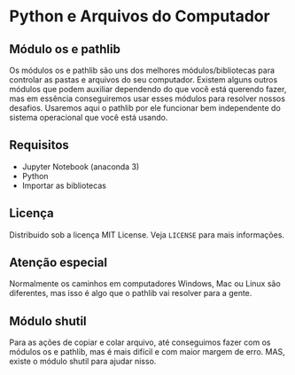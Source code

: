 # Python e Arquivos do Computador

## Módulo os e pathlib
Os módulos os e pathlib são uns dos melhores módulos/bibliotecas para controlar as pastas e arquivos do seu computador. Existem alguns outros módulos que podem auxiliar dependendo do que você está querendo fazer, mas em essência conseguiremos usar esses módulos para resolver nossos desafios.
Usaremos aqui o pathlib por ele funcionar bem independente do sistema operacional que você está usando.

## Requisitos 
- Jupyter Notebook (anaconda 3)
- Python
- Importar as bibliotecas 

## Licença
Distribuido sob a licença MIT License. Veja `LICENSE` para mais informações.

## Atenção especial
Normalmente os caminhos em computadores Windows, Mac ou Linux são diferentes, mas isso é algo que o pathlib vai resolver para a gente.

## Módulo shutil
Para as ações de copiar e colar arquivo, até conseguimos fazer com os módulos os e pathlib, mas é mais difícil e com maior margem de erro. MAS, existe o módulo shutil para ajudar nisso.
